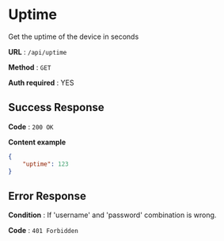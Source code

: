# Uptime

Get the uptime of the device in seconds

**URL** : `/api/uptime`

**Method** : `GET`

**Auth required** : YES


## Success Response

**Code** : `200 OK`

**Content example**

```json
{
    "uptime": 123
}
```

## Error Response

**Condition** : If 'username' and 'password' combination is wrong.

**Code** : `401 Forbidden`